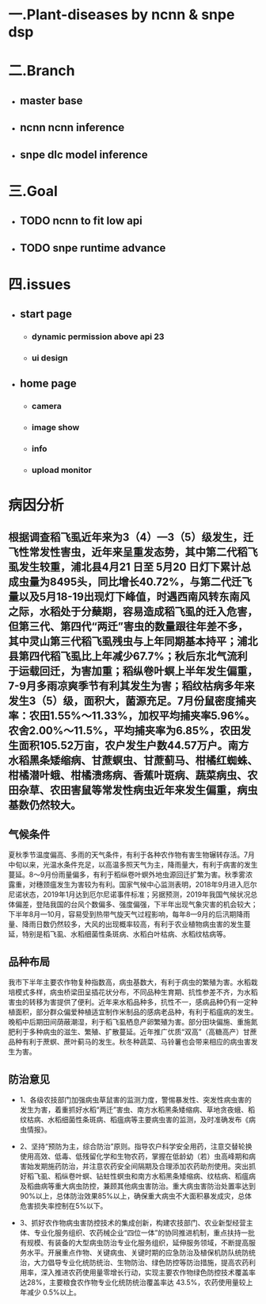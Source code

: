 # 一.Plant-diseases by ncnn & snpe dsp

# 二.Branch
  - ## master base
  - ## ncnn ncnn inference
  - ## snpe dlc model inference

# 三.Goal
  - ## TODO ncnn to fit low api
  - ## TODO snpe runtime advance

# 四.issues
  - ## start page
    - ### dynamic permission above api 23
    - ### ui design
  - ## home page
    - ### camera
    - ### image show
    - ### info
    - ### upload monitor


# 病因分析

## 根据调查稻飞虱近年来为3（4）—3（5）级发生，迁飞性常发性害虫，近年来呈重发态势，其中第二代稻飞虱发生较重，浦北县4月21 日至 5月20 日灯下累计总成虫量为8495头，同比增长40.72%，与第二代迁飞量以及5月18-19出现灯下峰值，时遇西南风转东南风之际，水稻处于分蘖期，容易造成稻飞虱的迁入危害，但第三代、第四代“两迁”害虫的数量跟往年差不多，其中灵山第三代稻飞虱残虫与上年同期基本持平；浦北县第四代稻飞虱比上年减少67.7%；秋后东北气流利于运载回迁，为害加重；稻纵卷叶螟上半年发生偏重，7-9月多雨凉爽季节有利其发生为害；稻纹枯病多年来发生3（5）级，面积大，菌源充足。7月份鼠密度捕夹率：农田1.55%～11.33%，加权平均捕夹率5.96%。农舍2.00%～11.5%，平均捕夹率为6.85%，农田发生面积105.52万亩，农户发生户数44.57万户。南方水稻黑条矮缩病、甘蔗螟虫、甘蔗蓟马、柑橘红蜘蛛、柑橘潜叶蛾、柑橘溃疡病、香蕉叶斑病、蔬菜病虫、农田杂草、农田害鼠等常发性病虫近年来发生偏重，病虫基数仍然较大。

## 气候条件

夏秋季节温度偏高、多雨的天气条件，有利于各种农作物有害生物辗转存活。7月中旬以来，光温水条件充足，以高温多照天气为主，降雨量大，有利于病害的发生蔓延。8～9月份雨量偏多，有利于稻纵卷叶螟外地虫源回迁扩繁为害。秋季雾浓露重，对穗颈瘟发生为害较为有利。国家气候中心监测表明，2018年9月进入厄尔尼诺状态，2019年1月达到厄尔尼诺事件标准；另据预测，2019年我国气候状况总体偏差，登陆我国的台风个数偏多、强度偏强，下半年出现气象灾害的机会较大；下半年8月—10月，容易受到热带气旋天气过程影响，每年8—9月的后汛期降雨量、降雨日数仍然较多，大风的出现概率较高，有利于农业植物病虫害的发生蔓延，特别是稻飞虱、水稻细菌性条斑病、水稻白叶枯病、水稻纹枯病等。

## 品种布局

我市下半年主要农作物复种指数高，病虫基数大，有利于病虫的繁殖为害。水稻栽培模式多样，病虫桥梁田呈插花状分布，不同品种生育期、抗性参差不齐，为水稻害虫的转移为害提供了便利。近年来水稻品种多，抗性不一，感病品种仍有一定种植面积，部分群众偏爱种植适宜制作米制品的感病老品种，有利于稻瘟病的发生。晚稻中后期田间荫蔽潮湿，利于稻飞虱栖息产卵繁殖为害。部分田块偏施、重施氮肥利于多种病虫的滋生、繁殖、扩散蔓延。近年推广优质“双高”（高糖高产）甘蔗品种有利于蔗螟、蔗叶蓟马的发生。秋冬种蔬菜、马铃薯也会带来相应的病虫害发生为害。

## 防治意见

 - 1、各级农技部门加强病虫草鼠害的监测力度，警惕暴发性、突发性病虫害的发生为害，着重抓好水稻“两迁”害虫、南方水稻黑条矮缩病、草地贪夜蛾、稻纹枯病、水稻细菌性条斑病、稻瘟病等主要病虫害的监测，及时准确发布《病虫情报》。

 - 2、坚持“预防为主，综合防治”原则。指导农户科学安全用药，注意交替轮换使用高效、低毒、低残留化学和生物农药，掌握在低龄幼（若）虫高峰期和病害始发期施药防治，并注意农药安全间隔期及合理添加农药助剂使用。突出抓好稻飞虱、稻纵卷叶螟、钻蛀性螟虫和南方水稻黑条矮缩病、纹枯病、稻瘟病及稻曲病等重大病虫防控，兼顾其他病虫害防治。重大病虫害防治处置率达到90%以上，总体防治效果85%以上，确保重大病虫不大面积暴发成灾，总体危害损失率控制在5%以下。

 - 3、抓好农作物病虫害防控技术的集成创新，构建农技部门、农业新型经营主体、专业化服务组织、农药械企业“四位一体”的协同推进机制，重点扶持一批有规模、有装备的大型病虫防治专业化服务组织，延伸服务领域，不断提高服务水平。开展重点作物、关键病虫、关键时期的应急防治及植保机防队统防统治，大力倡导专业化统防统治、生物防治、绿色防控等防治措施，提高农药利用率，深入推进农药使用量零增长行动，实现主要农作物绿色防控技术覆盖率达28%，主要粮食农作物专业化统防统治覆盖率达 43.5%，农药使用量较上年减少 0.5%以上。
